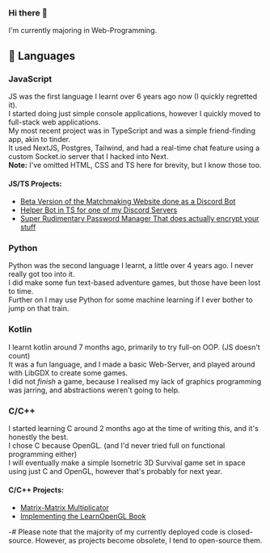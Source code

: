 ### Hi there 👋
I'm currently majoring in Web-Programming.

## 📖 Languages
### JavaScript
JS was the first language I learnt over 6 years ago now (I quickly regretted it).  
I started doing just simple console applications, however I quickly moved to full-stack web applications.  
My most recent project was in TypeScript and was a simple friend-finding app, akin to tinder.  
It used NextJS, Postgres, Tailwind, and had a real-time chat feature using a custom Socket.io server that I hacked into Next.  
**Note:** I've omitted HTML, CSS and TS here for brevity, but I know those too.  
#### JS/TS Projects:
  - [Beta Version of the Matchmaking Website done as a Discord Bot](https://github.com/valdemar-dev/isolationism-match-bot)
  - [Helper Bot in TS for one of my Discord Servers](https://github.com/valdemar-dev/iso-helpy)
  - [Super Rudimentary Password Manager That does actually encrypt your stuff](https://github.com/valdemar-dev/passmngr)

### Python
Python was the second language I learnt, a little over 4 years ago. I never really got too into it.  
I did make some fun text-based adventure games, but those have been lost to time.  
Further on I may use Python for some machine learning if I ever bother to jump on that train.  

### Kotlin
I learnt kotlin around 7 months ago, primarily to try full-on OOP. (JS doesn't count)  
It was a fun language, and I made a basic Web-Server, and played around with LibGDX to create some games.  
I did not *finish* a game, because I realised my lack of graphics programming was jarring, and abstractions weren't going to help.  

### C/C++
I started learning C around 2 months ago at the time of writing this, and it's honestly the best.  
I chose C because OpenGL. (and I'd never tried full on functional programming either)  
I will eventually make a simple Isometric 3D Survival game set in space using just C and OpenGL, however that's probably for next year.  
#### C/C++ Projects:
  - [Matrix-Matrix Multiplicator](https://github.com/valdemar-dev/matrix-multiplicator)
  - [Implementing the LearnOpenGL Book](https://github.com/valdemar-dev/learn-opengl)
  
-# Please note that the majority of my currently deployed code is closed-source. However, as projects become obsolete, I tend to open-source them.

